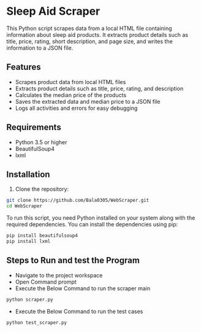 # Sleep Aid Scraper

This Python script scrapes data from a local HTML file containing information about sleep aid products. It extracts product details such as title, price, rating, short description, and page size, and writes the information to a JSON file.

## Features

- Scrapes product data from local HTML files
- Extracts product details such as title, price, rating, and description
- Calculates the median price of the products
- Saves the extracted data and median price to a JSON file
- Logs all activities and errors for easy debugging

## Requirements

- Python 3.5 or higher
- BeautifulSoup4
- lxml

## Installation

1. Clone the repository:

```bash
git clone https://github.com/Bala0305/WebScraper.git
cd WebScraper
```
To run this script, you need Python installed on your system along with the required dependencies. You can install the dependencies using pip:

```bash
pip install beautifulsoup4
pip install lxml
```
## Steps to Run and test the Program

- Navigate to the project workspace
- Open Command prompt
- Execute the Below Command to run the scraper main
```bash
python scraper.py
```
- Execute the Below Command to run the test cases
```bash
python test_scraper.py
```
